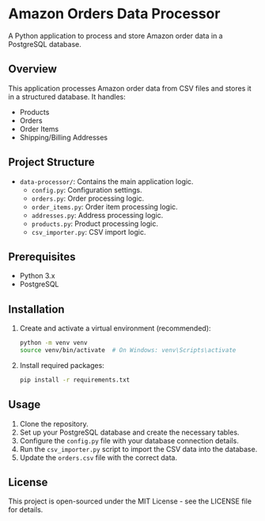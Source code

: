 # Amazon Orders Data Processor

A Python application to process and store Amazon order data in a PostgreSQL database.

## Overview

This application processes Amazon order data from CSV files and stores it in a structured database. It handles:
- Products
- Orders
- Order Items
- Shipping/Billing Addresses

## Project Structure

- `data-processor/`: Contains the main application logic.
  - `config.py`: Configuration settings.
  - `orders.py`: Order processing logic.
  - `order_items.py`: Order item processing logic.
  - `addresses.py`: Address processing logic.
  - `products.py`: Product processing logic.
  - `csv_importer.py`: CSV import logic.

## Prerequisites

- Python 3.x
- PostgreSQL

## Installation

1. Create and activate a virtual environment (recommended):
   ```bash
   python -m venv venv
   source venv/bin/activate  # On Windows: venv\Scripts\activate
   ```

2. Install required packages:
   ```bash
   pip install -r requirements.txt
   ```

## Usage

1. Clone the repository.
2. Set up your PostgreSQL database and create the necessary tables.
3. Configure the `config.py` file with your database connection details.
4. Run the `csv_importer.py` script to import the CSV data into the database.
5. Update the `orders.csv` file with the correct data.

## License

This project is open-sourced under the MIT License - see the LICENSE file for details.
